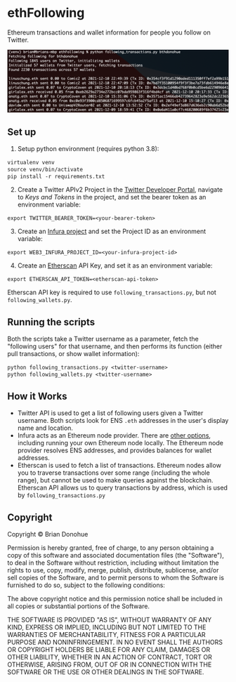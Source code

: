 # ethFollowing

Ethereum transactions and wallet information for people you follow on Twitter.

![icon](screenshot.png "terminal screenshot")

## Set up


1. Setup python environment (requires python 3.8):

```
virtualenv venv
source venv/bin/activate
pip install -r requirements.txt
```

2. Create a Twitter APIv2 Project in the [Twitter Developer Portal](https://developer.twitter.com/en/portal/dashboard), navigate to *Keys and Tokens* in the project, and set the bearer token as an environment variable:

```
export TWITTER_BEARER_TOKEN=<your-bearer-token>
```

3. Create an [Infura project](https://infura.io) and set the Project ID as an environment variable:

```
export WEB3_INFURA_PROJECT_ID=<your-infura-project-id>
```

4. Create an [Etherscan](https://etherscan.io/myapikey) API Key, and set it as an environment variable:

```
export ETHERSCAN_API_TOKEN=<etherscan-api-token>
```

Etherscan API key is required to use `following_transactions.py`, but not `following_wallets.py`.

## Running the scripts

Both the scripts take a Twitter username as a parameter, fetch the "following users" for that username, and then performs its function (either pull transactions, or show wallet information):

```
python following_transactions.py <twitter-username>
python following_wallets.py <twitter-username>
```

## How it Works

* Twitter API is used to get a list of following users given a Twitter username. Both scripts look for ENS `.eth` addresses in the user's display name and location.
* Infura acts as an Ethereum node provider. There are [other options](https://web3py.readthedocs.io/en/stable/providers.html), including running your own Ethereum node locally. The Ethereum node provider resolves ENS addresses, and provides balances for wallet addresses.
* Etherscan is used to fetch a list of transactions. Ethereum nodes allow you to traverse transactions over some range (including the whole range), but cannot be used to make queries against the blockchain. Etherscan API allows us to query transactions by address, which is used by `following_transactions.py`

## Copyright

Copyright &copy; Brian Donohue

Permission is hereby granted, free of charge, to any person obtaining a copy of this software and associated documentation files (the "Software"), to deal in the Software without restriction, including without limitation the rights to use, copy, modify, merge, publish, distribute, sublicense, and/or sell copies of the Software, and to permit persons to whom the Software is furnished to do so, subject to the following conditions:

The above copyright notice and this permission notice shall be included in all copies or substantial portions of the Software.

THE SOFTWARE IS PROVIDED "AS IS", WITHOUT WARRANTY OF ANY KIND, EXPRESS OR IMPLIED, INCLUDING BUT NOT LIMITED TO THE WARRANTIES OF MERCHANTABILITY, FITNESS FOR A PARTICULAR PURPOSE AND NONINFRINGEMENT. IN NO EVENT SHALL THE AUTHORS OR COPYRIGHT HOLDERS BE LIABLE FOR ANY CLAIM, DAMAGES OR OTHER LIABILITY, WHETHER IN AN ACTION OF CONTRACT, TORT OR OTHERWISE, ARISING FROM, OUT OF OR IN CONNECTION WITH THE SOFTWARE OR THE USE OR OTHER DEALINGS IN THE SOFTWARE.

